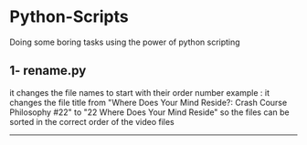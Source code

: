 # Python-Scripts
Doing some boring tasks using the power of python scripting

## 1- rename.py
  it changes the file names to start with their order number 
  example : 
  it changes the file title from "Where Does Your Mind Reside?: Crash Course Philosophy #22" to "22 Where Does Your Mind Reside"
  so the files can be sorted in the correct order of the video files 
  
-----------------------------------------------------------------------------------------------------------------------------------------
